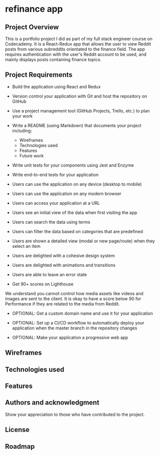 # refinance app

## Project Overview

This is a portfolio project I did as part of my full stack engineer course on Codecademy. It is a React-Redux app that allows the user to view Reddit posts from various subreddits orientated to the finance field. The app requires authentication with the user's Reddit account to be used, and mainly displays posts containing finance topics.

## Project Requirements

- Build the application using React and Redux

- Version control your application with Git and host the repository on GitHub

- Use a project management tool (GitHub Projects, Trello, etc.) to plan your work

- Write a README (using Markdown) that documents your project including:

    * Wireframes
    * Technologies used
    * Features
    * Future work
- Write unit tests for your components using Jest and Enzyme

- Write end-to-end tests for your application

- Users can use the application on any device (desktop to mobile)

- Users can use the application on any modern browser

- Users can access your application at a URL

- Users see an initial view of the data when first visiting the app

- Users can search the data using terms

- Users can filter the data based on categories that are predefined

- Users are shown a detailed view (modal or new page/route) when they select an item

- Users are delighted with a cohesive design system

- Users are delighted with animations and transitions

- Users are able to leave an error state

- Get 90+ scores on Lighthouse

We understand you cannot control how media assets like videos and images are sent to the client. It is okay to have a score below 90 for Performance if they are related to the media from Reddit.
- OPTIONAL: Get a custom domain name and use it for your application

- OPTIONAL: Set up a CI/CD workflow to automatically deploy your application when the master branch in the repository changes

- OPTIONAL: Make your application a progressive web app

## Wireframes

## Technologies used



## Features

## Authors and acknowledgment
Show your appreciation to those who have contributed to the project.

## License

## Roadmap
